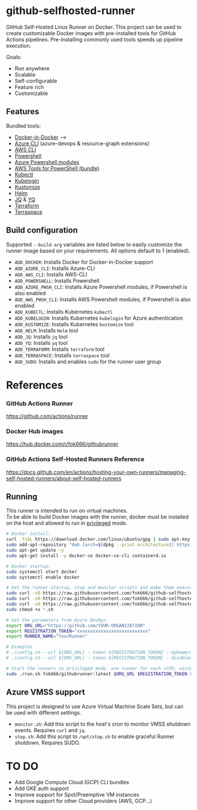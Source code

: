 # github-selfhosted-runner

GitHub Self-Hosted Linux Runner on Docker. This project can be used to create customizable Docker images with pre-installed tools for GitHub Actions pipelines. Pre-installing commonly used tools speeds up pipeline execution.

Goals:

- Run anywhere
- Scalable
- Self-configurable
- Feature rich
- Customizable


## Features

Bundled tools:

- [Docker-in-Docker](https://learn.microsoft.com/azure/devops/pipelines/agents/docker) -->
- [Azure CLI](https://learn.microsoft.com/cli/azure/install-azure-cli-linux) (azure-devops & resource-graph extensions)
- [AWS CLI](https://docs.aws.amazon.com/cli/latest/userguide/getting-started-install.html)
- [Powershell](https://learn.microsoft.com/powershell/scripting/install/installing-powershell-on-linux)
- [Azure Powershell modules](https://learn.microsoft.com/powershell/azure/install-azps-linux)
- [AWS Tools for PowerShell (bundle)](https://aws.amazon.com/powershell/)
- [Kubectl](https://kubernetes.io/docs/tasks/tools/install-kubectl-linux/)
- [Kubelogin](https://github.com/Azure/kubelogin/releases)
- [Kustomize](https://kubectl.docs.kubernetes.io/installation/kustomize/)
- [Helm](https://helm.sh/docs/intro/install/)
- [JQ](https://github.com/jqlang/jq) & [YQ](https://github.com/mikefarah/yq)
- [Terraform](https://developer.hashicorp.com/terraform/install)
- [Terraspace](https://terraspace.cloud/docs/install/)


## Build configuration

Supported `--build-arg` variables are listed below to easily customize the runner image based on your requirements. All options default to 1 (enabled).

- `ADD_DOCKER`: Installs Docker for Docker-in-Docker support
- `ADD_AZURE_CLI`: Installs Azure-CLI
- `ADD_AWS_CLI`:  Installs AWS-CLI
- `ADD_POWERSHELL`: Installs Powershell
- `ADD_AZURE_PWSH_CLI`: Installs Azure Powershell modules, if Powershell is also enabled
- `ADD_AWS_PWSH_CLI`: Installs AWS Powershell modules, if Powershell is also enabled
- `ADD_KUBECTL`: Installs Kubernetes `kubectl`
- `ADD_KUBELOGIN`: Installs Kubernetes `kubelogin` for Azure authentication
- `ADD_KUSTOMIZE`: Installs Kubernetes `kustomize` tool
- `ADD_HELM`: Installs `Helm` tool
- `ADD_JQ`: Installs `jq` tool
- `ADD_YQ`: Installs `yq` tool
- `ADD_TERRAFORM`: Installs `terraform` tool
- `ADD_TERRASPACE`: Installs `terraspace` tool
- `ADD_SUDO`: Installs and enables `sudo` for the runner user group

# References


### GitHub Actions Runner
https://github.com/actions/runner


### Docker Hub images
https://hub.docker.com/r/fok666/githubrunner


### GitHub Actions Self-Hosted Runners Reference
https://docs.github.com/en/actions/hosting-your-own-runners/managing-self-hosted-runners/about-self-hosted-runners


## Running

This runner is intended to run on virtual machines.  
To be able to build Docker images with the runner, docker must be installed on the host and allowed to run in [privileged](https://docs.docker.com/engine/reference/run/#runtime-privilege-and-linux-capabilities) mode.  


``` bash
# Docker install:
curl -fsSL https://download.docker.com/linux/ubuntu/gpg | sudo apt-key add -
sudo add-apt-repository "deb [arch=$(dpkg --print-architecture)] https://download.docker.com/linux/ubuntu $(lsb_release -cs) stable"
sudo apt-get update -y
sudo apt-get install -y docker-ce docker-ce-cli containerd.io

# Docker startup:
sudo systemctl start docker
sudo systemctl enable docker

# Get the runner startup, stop and monitor scripts and make them executable:
sudo curl -sO https://raw.githubusercontent.com/fok666/github-selfhosted-runner/main/run.sh
sudo curl -sO https://raw.githubusercontent.com/fok666/github-selfhosted-runner/main/monitor.sh
sudo curl -sO https://raw.githubusercontent.com/fok666/github-selfhosted-runner/main/stop.sh
sudo chmod +x *.sh

# Set the parameters from Azure DevOps:
export ORG_URL="https://github.com/YOUR-ORGANIZATION"
export REGISTRATION_TOKEN="xxxxxxxxxxxxxxxxxxxxxxxxxxx"
export RUNNER_NAME="YourRunner"

# Examples
# ./config.sh --url ${ORG_URL} --token ${REGISTRATION_TOKEN} --ephemeral
# ./config.sh --url ${ORG_URL} --token ${REGISTRATION_TOKEN} --disableupdate

# Start the runners in privileged mode, one runner for each vCPU, using the parameters above:
sudo ./run.sh fok666/githubrunner:latest $ORG_URL $REGISTRATION_TOKEN $RUNNER_NAME
```


## Azure VMSS support

This project is designed to use Azure Virtual Machine Scale Sets, but can be used with different settings.

- `monitor.sh`: Add this script to the host's cron to monitor VMSS shutdown events. Requires `curl` and `jq`.
- `stop.sh`: Add this script to `/opt/stop.sh` to enable graceful Runner shutdown. Requires SUDO.


# TO DO

- Add Google Compute Cloud (GCP) CLI bundles
- Add GKE auth support
- Improve support for Spot/Preemptive VM instances
- Improve support for other Cloud providers (AWS, GCP...)
